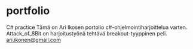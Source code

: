 # portfolio
C# practice
Tämä on Ari Ikosen portolio c#-ohjelmointiharjoittelua varten.
Attack_of_8Bit on harjoitustyönä tehtävä breakout-tyyppinen peli.
ari.ikonen@gmail.com
